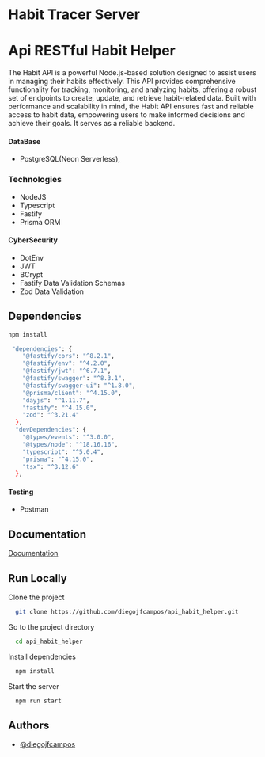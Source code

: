 # Habit Tracer Server


# Api RESTful Habit Helper

The Habit API is a powerful Node.js-based solution designed to assist users in managing their habits effectively. This API provides comprehensive functionality for tracking, monitoring, and analyzing habits, offering a robust set of endpoints to create, update, and retrieve habit-related data.  Built with performance and scalability in mind, the Habit API ensures fast and reliable access to habit data, empowering users to make informed decisions and achieve their goals. It serves as a reliable backend.


#### DataBase
  - PostgreSQL(Neon Serverless), 

### Technologies
  - NodeJS
  - Typescript
  - Fastify
  - Prisma ORM
 
#### CyberSecurity
  - DotEnv
  - JWT
  - BCrypt
  - Fastify Data Validation Schemas
  - Zod Data Validation
  
## Dependencies
```bash
npm install
```
```bash
 "dependencies": {
    "@fastify/cors": "^8.2.1",
    "@fastify/env": "^4.2.0",
    "@fastify/jwt": "^6.7.1",
    "@fastify/swagger": "^8.3.1",
    "@fastify/swagger-ui": "^1.8.0",
    "@prisma/client": "^4.15.0",
    "dayjs": "^1.11.7",
    "fastify": "^4.15.0",    
    "zod": "^3.21.4"
  },
  "devDependencies": {    
    "@types/events": "^3.0.0",
    "@types/node": "^18.16.16",
    "typescript": "^5.0.4",
    "prisma": "^4.15.0",
    "tsx": "^3.12.6"
  },
```
    
#### Testing
  - Postman

## Documentation

[Documentation](https://documenter.getpostman.com/view/22862786/2s93zCXztX)

## Run Locally

Clone the project

```bash
  git clone https://github.com/diegojfcampos/api_habit_helper.git
```

Go to the project directory

```bash
  cd api_habit_helper
```

Install dependencies

```bash
  npm install
```

Start the server

```bash
  npm run start
```
## Authors

- [@diegojfcampos](https://www.github.com/diegojfcampos)
